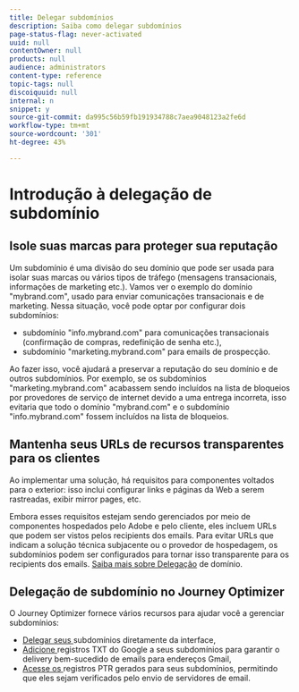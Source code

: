 ```yaml
---
title: Delegar subdomínios
description: Saiba como delegar subdomínios
page-status-flag: never-activated
uuid: null
contentOwner: null
products: null
audience: administrators
content-type: reference
topic-tags: null
discoiquuid: null
internal: n
snippet: y
source-git-commit: da995c56b59fb191934788c7aea9048123a2fe6d
workflow-type: tm+mt
source-wordcount: '301'
ht-degree: 43%

---
```



# Introdução à delegação de subdomínio

## Isole suas marcas para proteger sua reputação

Um subdomínio é uma divisão do seu domínio que pode ser usada para isolar suas marcas ou vários tipos de tráfego (mensagens transacionais, informações de marketing etc.).
Vamos ver o exemplo do domínio &quot;mybrand.com&quot;, usado para enviar comunicações transacionais e de marketing. Nessa situação, você pode optar por configurar dois subdomínios:

* subdomínio &quot;info.mybrand.com&quot; para comunicações transacionais (confirmação de compras, redefinição de senha etc.),
* subdomínio &quot;marketing.mybrand.com&quot; para emails de prospecção.

Ao fazer isso, você ajudará a preservar a reputação do seu domínio e de outros subdomínios. Por exemplo, se os subdomínios &quot;marketing.mybrand.com&quot; acabassem sendo incluídos na lista de bloqueios por provedores de serviço de internet devido a uma entrega incorreta, isso evitaria que todo o domínio &quot;mybrand.com&quot; e o subdomínio &quot;info.mybrand.com&quot; fossem incluídos na lista de bloqueios.

## Mantenha seus URLs de recursos transparentes para os clientes

Ao implementar uma solução, há requisitos para componentes voltados para o exterior: isso inclui configurar links e páginas da Web a serem rastreadas, exibir mirror pages, etc.

Embora esses requisitos estejam sendo gerenciados por meio de componentes hospedados pelo Adobe e pelo cliente, eles incluem URLs que podem ser vistos pelos recipients dos emails. Para evitar URLs que indicam a solução técnica subjacente ou o provedor de hospedagem, os subdomínios podem ser configurados para tornar isso transparente para os recipients dos emails. [Saiba mais sobre Delegação](https://experienceleague.adobe.com/docs/deliverability-learn/deliverability-best-practice-guide/additional-resources/product-specific-resources/campaign/ac-domain-name-setup.html?lang=pt-BR) de domínio.

## Delegação de subdomínio no Journey Optimizer

O Journey Optimizer fornece vários recursos para ajudar você a gerenciar subdomínios:

* [Delegar seus ](delegate-subdomain.md) subdomínios diretamente da interface,
* [Adicione ](google-txt.md) registros TXT do Google a seus subdomínios para garantir o delivery bem-sucedido de emails para endereços Gmail,
* [Acesse os ](ptr-records.md) registros PTR gerados para seus subdomínios, permitindo que eles sejam verificados pelo envio de servidores de email.
